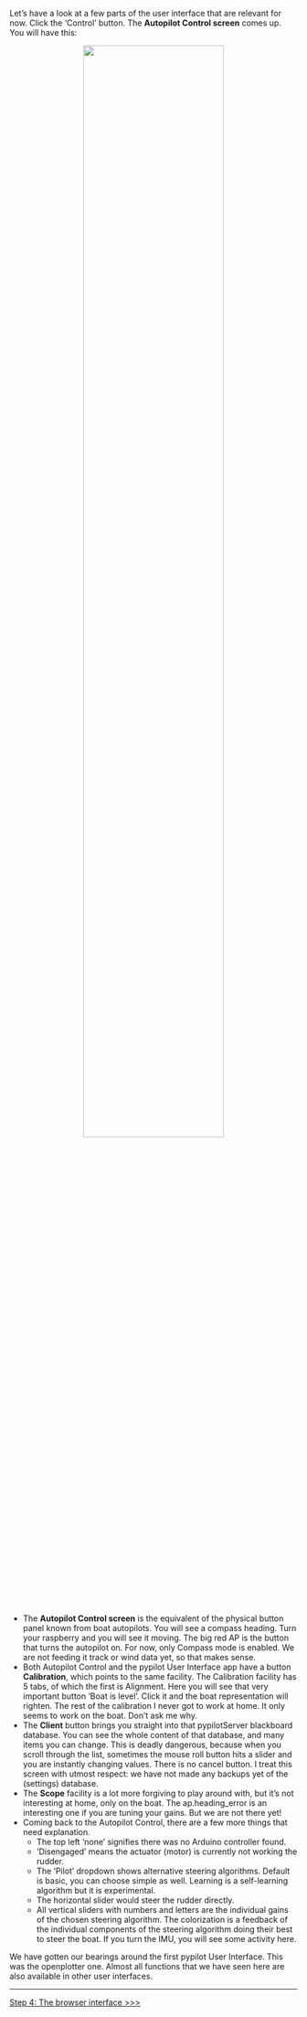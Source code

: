 Let’s have a look at a few parts of the user interface that are relevant for now. Click the ‘Control’ button. The **Autopilot Control screen** comes up. You will have this:

<p align="center"><img width="70%" src="https://user-images.githubusercontent.com/17980560/110976103-c7f8c300-8360-11eb-9905-306d79e21ec2.png"/></p>

* The **Autopilot Control screen** is the equivalent of the physical button panel known from boat autopilots. You will see a compass heading. Turn your raspberry and you will see it moving. The big red AP is the button that turns the autopilot on. For now, only Compass mode is enabled. We are not feeding it track or wind data yet, so that makes sense. 
* Both Autopilot Control and the pypilot User Interface app have a button **Calibration**, which points to the same facility. The Calibration facility has 5 tabs, of which the first is Alignment. Here you will see that very important button ‘Boat is level’. Click it and the boat representation will righten. The rest of the calibration I never got to work at home. It only seems to work on the boat. Don’t ask me why.
* The **Client** button brings you straight into that pypilotServer blackboard database. You can see the whole content of that database, and many items you can change. This is deadly dangerous, because when you scroll through the list, sometimes the mouse roll button hits a slider and you are instantly changing values. There is no cancel button. I treat this screen with utmost respect: we have not made any backups yet of the (settings) database.
* The **Scope** facility is a lot more forgiving to play around with, but it’s not interesting at home, only on the boat. The ap.heading_error is an interesting one if you are tuning your gains. But we are not there yet!
* Coming back to the Autopilot Control, there are a few more things that need explanation.
  * The top left ‘none’ signifies there was no Arduino controller found.
  * ‘Disengaged’ means the actuator (motor) is currently not working the rudder.
  * The ‘Pilot’ dropdown shows alternative steering algorithms. Default is basic, you can choose simple as well. Learning is a self-learning algorithm but it is experimental.
  * The horizontal slider would steer the rudder directly.
  * All vertical sliders with numbers and letters are the individual gains of the chosen steering algorithm. The colorization is a feedback of the individual components of the steering algorithm doing their best to steer the boat. If you turn the IMU, you will see some activity here.

We have gotten our bearings around the first pypilot User Interface. This was the openplotter one. Almost all functions that we have seen here are also available in other user interfaces.

***
[Step 4: The browser interface >>>](Step-4-The-browser-interface.md)

